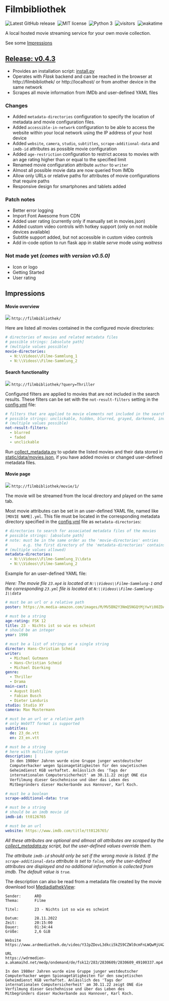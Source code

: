 
# Filmbibliothek

![Latest GitHub release](https://img.shields.io/github/v/release/fabianbartl/filmbibliothek)&nbsp;
![MIT license](https://img.shields.io/badge/license-MIT-green)&nbsp;
![Python 3](https://img.shields.io/badge/python-3-blue)&nbsp;
![visitors](https://visitor-badge.laobi.icu/badge?page_id=fabianbartl/filmbibliothek)&nbsp;
![wakatime](https://wakatime.com/badge/user/de63f4ec-0b0d-40c1-8ed3-36b881955881/project/46c670ca-6548-477b-bee3-399550e4b3e5.svg)&nbsp;
<!-- ![visitors](https://visitor-badge.laobi.icu/badge?page_id=fabianbartl/filmbibliothek&query_only)&nbsp; -->

A local hosted movie streaming service for your own movie collection. 

See some [Impressions](#impressions)

## [Release: v0.4.3](https://github.com/FabianBartl/Filmbibliothek/releases/tag/v0.4.3)

- Provides an installation script: [install.py](install.py)
- Operates with *Flask* backend and can be reached in the browser at http://filmbibliothek/ or http://localhost/ or from another device in the same network
- Scrapes all movie information from IMDb and user-defined YAML files

### Changes

- Added `metadata-directories` configuration to specify the location of metadata and movie configuration files.
- Added `accessible-in-network` configuration to be able to access the website within your local network using the IP address of your host device
- Added `website`, `camera`, `studio`, `subtitles`, `scrape-additional-data` and `imdb-id` attributes as possible movie configuration
- Added `age-restriction` configuration to restrict access to movies with an age rating higher than or equal to the specified limit
- Renamed movie configuration attribute `author` to `writer`
- Almost all possible movie data are now queried from IMDb
- Allow only URLs or relative paths for attributes of movie configurations that require paths 
- Responsive design for smartphones and tablets added

### Patch notes

- Better error logging
- Import Font Awesome from CDN
- Added user rating (currently only if manually set in movies.json)
- Added custom video controls with hotkey support (only on not mobile devices available)
- Subtitle support added, but not accessible in custom video controls
- Add in-code option to run flask app in stable *serve* mode using *waitress*

<!-- ### Known Issues -->

### Not made yet *(comes with version v0.5.0)*

- Icon or logo
- Getting Started
- User rating

<!-- ## Getting Started -->

## Impressions

#### Movie overview

![](screenshot_index-page.png)
`http://filmbibliothek/`

Here are listed all movies contained in the configured movie directories:

```yml
# directories of movies and related metadata files
# possible strings: [absolute path]
# (multiple values possible)
movie-directories:
  - N:\\Videos\\Filme-Sammlung_1
  - N:\\Videos\\Filme-Sammlung_2
```

#### Search functionality

![](screenshot_index-page_search-results.png)
`http://filmbibliothek/?query=Thriller`

Configured filters are applied to movies that are not included in the search results. These filters can be set with the `not-result-filters` setting in the [config.yml](config.yml) file:

```yml
# filters that are applied to movie elements not included in the search results
# possible strings: unclickable, hidden, blurred, grayed, darkened, inverted, faded, cleared
# (multiple values possible)
not-result-filters:
  - blurred
  - faded
  - unclickable
```

Run [collect_metadata.py](collect_metadata.py) to update the listed movies and their data stored in [static/data/movies.json](static/data/movies.json), if you have added movies or changed user-defined metadata files.

#### Movie page

![](screenshot_movie-page.png)
`http://filmbibliothek/movie/1/`

The movie will be streamed from the local directory and played on the same tab.

Most movie attributes can be set in an user-defined YAML file, named like `[MOVIE NAME].yml`. This file must be located in the corresponding metadata directory specified in the [config.yml](config.yml) file as `metadata-directories`:

```yml
# directories to search for associated metadata files of the movies
# possible strings: [absolute path]
# note: must be in the same order as the 'movie-directories' entries
#       e.g. the first directory of the 'metadata-directories' contains the metadata yaml files for the movies in the first directory of the 'movie-directories'
# (multiple values allowed)
metadata-directories:
  - N:\\Videos\\Filme-Sammlung_1\\data
  - N:\\Videos\\Filme-Sammlung_2
```

Example for an user-defined YAML file:

*Here: The movie file `23.mp4` is located at `N:\\Videos\\Filme-Sammlung-1` and the corresponding `23.yml` file is located at `N:\\Videos\\Filme-Sammlung-1\\data`*

```yml
# must be an url or a relative path
poster: https://m.media-amazon.com/images/M/MV5BN2Y3NmQ5NGQtMjYwYi00ZDA5LThhZDYtN2FkZGZlNTA5MmY1L2ltYWdlL2ltYWdlXkEyXkFqcGdeQXVyMzA3Njg4MzY@._V1_QL75_UY562_CR9

# must be a string
age-rating: FSK 12
title: 23 - Nichts ist so wie es scheint
# should be an integer
year: 1998

# must be a list of strings or a single string
director: Hans-Christian Schmid
writer:
  - Michael Gutmann
  - Hans-Christian Schmid
  - Michael Dierking
genre:
  - Thriller
  - Drama
main-cast:
  - August Diehl
  - Fabian Busch
  - Dieter Landuris
studio: Studio XY
camera: Max Mustermann

# must be an url or a relative path
# only WebVTT format is supported
subtitles:
  de: 23_de.vtt
  en: 23_en.vtt

# must be a string
# here with multiline syntax
description: |
  In den 1980er Jahren wurde eine Gruppe junger westdeutscher
  Computerhacker wegen Spionagetätigkeiten für den sowjetischen
  Geheimdienst KGB verhaftet. Anlässlich des 'Tags der
  internationalen Computersicherheit' am 30.11.22 zeigt ONE die
  Verfilmung dieser Geschehnisse und über das Leben des
  Mitbegründers dieser Hackerbande aus Hannover, Karl Koch.

# must be a boolean
scrape-additional-data: true

# must be a string
# should be an imdb movie id
imdb-id: tt0126765

# must be an url
website: https://www.imdb.com/title/tt0126765/
```

*All these attributes are optional and allmost all attributes are scraped by the [collect_metadata.py](collect_metadata.py) script, but the user-defined values override them.*

*The attribute `imdb-id` should only be set if the wrong movie is listed. If the `scrape-additional-data` attribute is set to `false`, only the user-defined attributes are displayed and no additional information is collected from imdb. The default value is `true`.*

The description can also be read from a metadata file created by the movie download tool [MediadiathekView](https://mediathekview.de/):

```
Sender:      ARD
Thema:       Filme

Titel:       23 - Nichts ist so wie es scheint

Datum:       28.11.2022
Zeit:        20:15:00
Dauer:       01:34:44
Größe:       2,6 GiB

Website
https://www.ardmediathek.de/video/Y3JpZDovL3dkci5kZS9CZWl0cmFnLWQwMjU4ZDVlLTFlODUtNDAxNS05OTM1LTAzMDJhZjBkZDlhZg

URL
https://wdrmedien-a.akamaihd.net/medp/ondemand/de/fsk12/283/2830609/2830609_49100337.mp4

In den 1980er Jahren wurde eine Gruppe junger westdeutscher
Computerhacker wegen Spionagetätigkeiten für den sowjetischen
Geheimdienst KGB verhaftet. Anlässlich des 'Tags der
internationalen Computersicherheit' am 30.11.22 zeigt ONE die
Verfilmung dieser Geschehnisse und über das Leben des
Mitbegründers dieser Hackerbande aus Hannover, Karl Koch.
```
